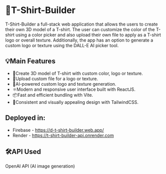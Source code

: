 # 👕T-Shirt-Builder
T-Shirt-Builder a full-stack web application that allows the users to create their own 3D model of a T-shirt. The user can customize the color of the T-shirt using a color picker and also upload their own file to apply as a T-shirt logo or overall texture. Additionally, the app has an option to generate a custom logo or texture using the DALL-E AI picker tool.

## 💡Main Features 
- 🎨Create 3D model of T-shirt with custom color, logo or texture.
- 📂Upload custom file for a logo or texture.
- 🤖AI-powered custom logo and texture generation.
- ⚛️Modern and responsive user interface built with ReactJS.
- 📦Fast and efficient bundling with Vite.
- 🎨Consistent and visually appealing design with TailwindCSS.

## Deployed in:
- Firebase - https://d-t-shirt-builder.web.app/
- Render - https://t-shirt-builder-api.onrender.com

## 🛠️API Used
OpenAI API (AI image generation)
